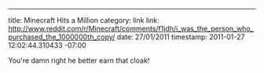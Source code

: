 --- 
title: Minecraft Hits a Million
category: link
link: http://www.reddit.com/r/Minecraft/comments/f1jdh/i_was_the_person_who_purchased_the_1000000th_copy/
date: 27/01/2011
timestamp: 2011-01-27 12:02:44.310433 -07:00

You're damn right he better earn that cloak!

